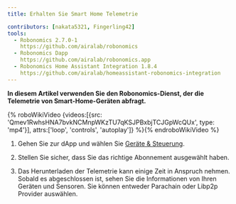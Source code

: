 ```yaml
---
title: Erhalten Sie Smart Home Telemetrie

contributors: [nakata5321, Fingerling42]
tools:
  - Robonomics 2.7.0-1
    https://github.com/airalab/robonomics
  - Robonomics Dapp
    https://github.com/airalab/robonomics.app
  - Robonomics Home Assistant Integration 1.8.4
    https://github.com/airalab/homeassistant-robonomics-integration
---
```


**In diesem Artikel verwenden Sie den Robonomics-Dienst, der die Telemetrie von Smart-Home-Geräten abfragt.**

{% roboWikiVideo {videos:[{src: 'Qmev1RwhsHNA7bvkNCMnpWKzTU7qKSJPBxbjTCJGpWcQUx', type: 'mp4'}], attrs:['loop', 'controls', 'autoplay']} %}{% endroboWikiVideo %}

1. Gehen Sie zur dApp und wählen Sie [Geräte & Steuerung](https://robonomics.app/#/telemetry).

2. Stellen Sie sicher, dass Sie das richtige Abonnement ausgewählt haben.

3. Das Herunterladen der Telemetrie kann einige Zeit in Anspruch nehmen. Sobald es abgeschlossen ist, sehen Sie die Informationen von Ihren Geräten und Sensoren. Sie können entweder Parachain oder Libp2p Provider auswählen.